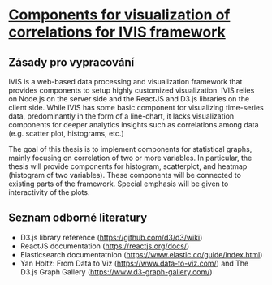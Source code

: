 # [Components for visualization of correlations for IVIS framework](https://is.cuni.cz/studium/dipl_st/index.php?id=e0154501eaae5a6c0ae6b10944ee0bb8&tid=1&do=main&doo=detail&did=222158)

## Zásady pro vypracování

IVIS is a web-based data processing and visualization framework that provides components to setup highly customized visualization. IVIS relies on Node.js on the server side and the ReactJS and D3.js libraries on the client side. While IVIS has some basic component for visualizing time-series data, predominantly in the form of a line-chart, it lacks visualization components for deeper analytics insights such as correlations among data (e.g. scatter plot, histograms, etc.)

The goal of this thesis is to implement components for statistical graphs, mainly focusing on correlation of two or more variables. In particular, the thesis will provide components for histogram, scatterplot, and heatmap (histogram of two variables). These components will be connected to existing parts of the framework. Special emphasis will be given to interactivity of the plots.

## Seznam odborné literatury

- D3.js library reference (https://github.com/d3/d3/wiki)
- ReactJS documentation (https://reactjs.org/docs/)
- Elasticsearch documentatnion (https://www.elastic.co/guide/index.html)
- Yan Holtz: From Data to Viz (https://www.data-to-viz.com/) and The D3.js Graph Gallery (https://www.d3-graph-gallery.com/)